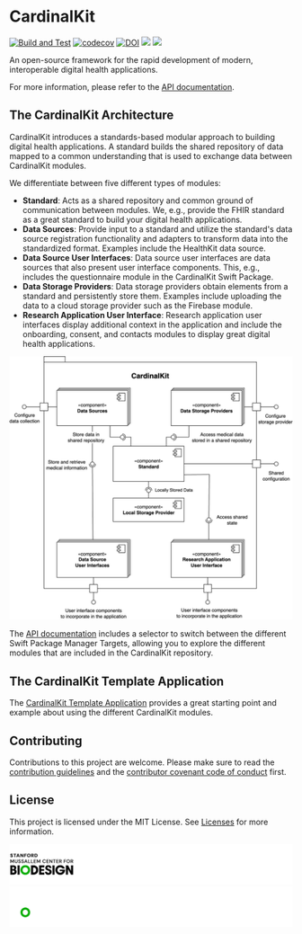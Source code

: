 <!--

This source file is part of the CardinalKit open-source project.

SPDX-FileCopyrightText: 2022 Stanford University and the project authors (see CONTRIBUTORS.md)

SPDX-License-Identifier: MIT
  
-->

# CardinalKit

[![Build and Test](https://github.com/StanfordBDHG/CardinalKit/actions/workflows/build-and-test.yml/badge.svg)](https://github.com/StanfordBDHG/CardinalKit/actions/workflows/build-and-test.yml)
[![codecov](https://codecov.io/gh/StanfordBDHG/CardinalKit/branch/main/graph/badge.svg?token=KHU2K1HTAM)](https://codecov.io/gh/StanfordBDHG/CardinalKit)
[![DOI](https://zenodo.org/badge/549199889.svg)](https://zenodo.org/badge/latestdoi/549199889)
[![](https://img.shields.io/endpoint?url=https%3A%2F%2Fswiftpackageindex.com%2Fapi%2Fpackages%2FStanfordBDHG%2FCardinalKit%2Fbadge%3Ftype%3Dswift-versions)](https://swiftpackageindex.com/StanfordBDHG/CardinalKit)
[![](https://img.shields.io/endpoint?url=https%3A%2F%2Fswiftpackageindex.com%2Fapi%2Fpackages%2FStanfordBDHG%2FCardinalKit%2Fbadge%3Ftype%3Dplatforms)](https://swiftpackageindex.com/StanfordBDHG/CardinalKit)

An open-source framework for the rapid development of modern, interoperable digital health applications.

For more information, please refer to the [API documentation](https://swiftpackageindex.com/StanfordBDHG/CardinalKit/documentation).

## The CardinalKit Architecture

CardinalKit introduces a standards-based modular approach to building digital health applications. A standard builds the shared repository of data mapped to a common understanding that is used to exchange data between CardinalKit modules.

We differentiate between five different types of modules:
- **Standard**: Acts as a shared repository and common ground of communication between modules. We, e.g., provide the FHIR standard as a great standard to build your digital health applications.
- **Data Sources**: Provide input to a standard and utilize the standard's data source registration functionality and adapters to transform data into the standardized format. Examples include the HealthKit data source.
- **Data Source User Interfaces**: Data source user interfaces are data sources that also present user interface components. This, e.g., includes the questionnaire module in the CardinalKit Swift Package.
- **Data Storage Providers**: Data storage providers obtain elements from a standard and persistently store them. Examples include uploading the data to a cloud storage provider such as the Firebase module.
- **Research Application User Interface**: Research application user interfaces display additional context in the application and include the onboarding, consent, and contacts modules to display great digital health applications.

![System Architecture of the CardinalKit Framework](Sources/CardinalKit/CardinalKit.docc/Resources/SystemArchitecture.jpg)

The [API documentation](https://swiftpackageindex.com/StanfordBDHG/CardinalKit/documentation) includes a selector to switch between the different Swift Package Manager Targets, allowing you to explore the different modules that are included in the CardinalKit repository.

## The CardinalKit Template Application

The [CardinalKit Template Application](https://github.com/StanfordBDHG/CardinalKitTemplateApplication) provides a great starting point and example about using the different CardinalKit modules.

## Contributing

Contributions to this project are welcome. Please make sure to read the [contribution guidelines](https://github.com/StanfordBDHG/.github/blob/main/CONTRIBUTING.md) and the [contributor covenant code of conduct](https://github.com/StanfordBDHG/.github/blob/main/CODE_OF_CONDUCT.md) first.


## License

This project is licensed under the MIT License. See [Licenses](https://github.com/StanfordBDHG/CardinalKit/tree/main/LICENSES) for more information.

![Stanford Byers Center for Biodesign Logo](https://raw.githubusercontent.com/StanfordBDHG/.github/main/assets/biodesign-footer-light.png#gh-light-mode-only)
![Stanford Byers Center for Biodesign Logo](https://raw.githubusercontent.com/StanfordBDHG/.github/main/assets/biodesign-footer-dark.png#gh-dark-mode-only)

